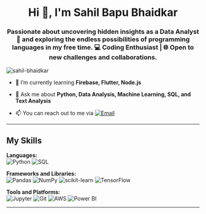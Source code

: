<h1 align="center">Hi 👋, I'm Sahil Bapu Bhaidkar</h1>
<h3 align="center">Passionate about uncovering hidden insights as a Data Analyst 💼 and exploring the endless possibilities of programming languages in my free time. 💻 Coding Enthusiast | 🌐 Open to new challenges and collaborations.</h3>

<p align="left"> <img src="https://komarev.com/ghpvc/?username=sahil-bhaidkar&label=Profile%20views&color=green&style=flat" alt="sahil-bhaidkar" /> </p>

- 🌱 I’m currently learning **Firebase, Flutter, Node.js**

- 💬 Ask me about **Python, Data Analysis, Machine Learning, SQL, and Text Analysis**

- 📫 You can reach out to me via [![Email](https://img.shields.io/badge/Email-Click%20to%20Mail-00B16A?style=flat&logo=gmail&logoColor=white)](mailto:sahilbhaidkar7@gmail.com)

---

## My Skills

**Languages:**  
![Python](https://img.shields.io/badge/-Python-3776AB?logo=python&logoColor=white) ![SQL](https://img.shields.io/badge/-SQL-4479A1?logo=sql&logoColor=white)

**Frameworks and Libraries:**  
![Pandas](https://img.shields.io/badge/-Pandas-150458?logo=pandas&logoColor=white) ![NumPy](https://img.shields.io/badge/-NumPy-013243?logo=numpy&logoColor=white) ![scikit-learn](https://img.shields.io/badge/-scikit--learn-F7931E?logo=scikit-learn&logoColor=white) ![TensorFlow](https://img.shields.io/badge/-TensorFlow-FF6F00?logo=tensorflow&logoColor=white)

**Tools and Platforms:**  
![Jupyter](https://img.shields.io/badge/-Jupyter-F37626?logo=jupyter&logoColor=white) ![Git](https://img.shields.io/badge/-Git-F05032?logo=git&logoColor=white) ![AWS](https://img.shields.io/badge/-AWS-232F3E?logo=amazon-aws&logoColor=white) ![Power BI](https://img.shields.io/badge/-Power%20BI-F2C811?logo=power-bi&logoColor=black)

---
